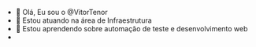 

- 👋 Olá, Eu sou o @VitorTenor
- 👀 Estou atuando na área de Infraestrutura
- 🌱 Estou aprendendo sobre automação de teste e desenvolvimento web
- 

